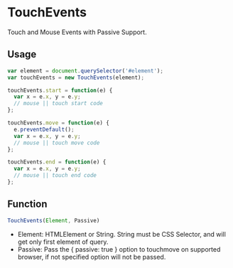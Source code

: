 # TouchEvents

Touch and Mouse Events with Passive Support.

## Usage

```javascript
var element = document.querySelector('#element');
var touchEvents = new TouchEvents(element);

touchEvents.start = function(e) {
  var x = e.x, y = e.y;
  // mouse || touch start code
};

touchEvents.move = function(e) {
  e.preventDefault();
  var x = e.x, y = e.y;
  // mouse || touch move code
};

touchEvents.end = function(e) {
  var x = e.x, y = e.y;
  // mouse || touch end code
};
```

## Function

```javascript
TouchEvents(Element, Passive)
```

- Element: HTMLElement or String. String must be CSS Selector, and will get only first element of query.
- Passive: Pass the { passive: true } option to touchmove on supported browser, if not specified option will not be passed.
